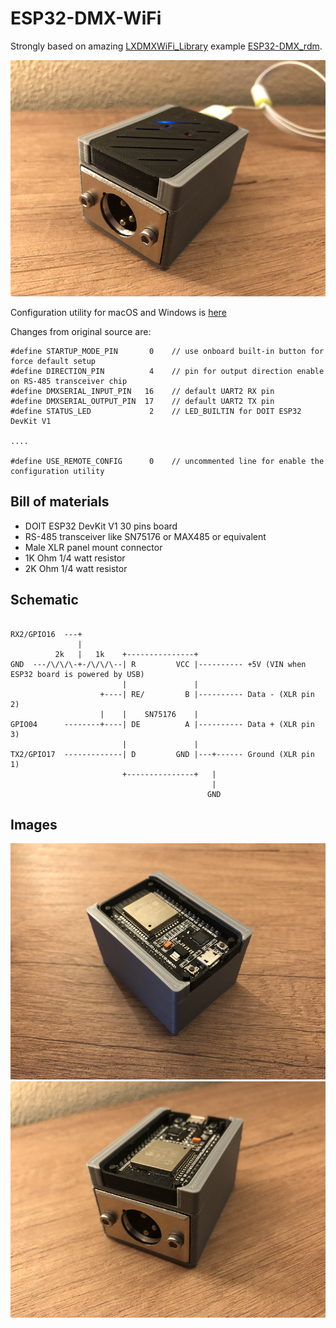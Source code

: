 # ESP32-DMX-WiFi

Strongly based on amazing [LXDMXWiFi_Library](https://github.com/claudeheintz/LXDMXWiFi_Library) example [ESP32-DMX_rdm](https://github.com/claudeheintz/LXDMXWiFi_Library/tree/master/examples/ESP32-DMX_rdm).

![](images/Assembled.png)

Configuration utility for macOS and Windows is [here](https://github.com/claudeheintz/LXDMXWiFi_Library/tree/master/examples/configuration%20utility)

Changes from original source are:
```
#define STARTUP_MODE_PIN       0    // use onboard built-in button for force default setup
#define DIRECTION_PIN          4    // pin for output direction enable on RS-485 transceiver chip
#define DMXSERIAL_INPUT_PIN   16    // default UART2 RX pin
#define DMXSERIAL_OUTPUT_PIN  17    // default UART2 TX pin
#define STATUS_LED             2    // LED_BUILTIN for DOIT ESP32 DevKit V1

....

#define USE_REMOTE_CONFIG      0    // uncommented line for enable the configuration utility
```

## Bill of materials

- DOIT ESP32 DevKit V1 30 pins board
- RS-485 transceiver like SN75176 or MAX485 or equivalent
- Male XLR panel mount connector
- 1K Ohm 1/4 watt resistor
- 2K Ohm 1/4 watt resistor

## Schematic

```

RX2/GPIO16  ---+
               |                       
          2k   |   1k    +---------------+
GND  ---/\/\/\-+-/\/\/\--| R         VCC |---------- +5V (VIN when ESP32 board is powered by USB)
                         |               |
                    +----| RE/         B |---------- Data - (XLR pin 2)
                    |    |    SN75176    |
GPIO04      --------+----| DE          A |---------- Data + (XLR pin 3)
                         |               |
TX2/GPIO17  -------------| D         GND |---+------ Ground (XLR pin 1)
                         +---------------+   |
                                             |
                                            GND
```

## Images

![](images/Open%20from%20USB%20side.png)
![](images/Open%20from%20DMX%20side.png)


